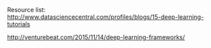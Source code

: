 Resource list:  
http://www.datasciencecentral.com/profiles/blogs/15-deep-learning-tutorials

http://venturebeat.com/2015/11/14/deep-learning-frameworks/
